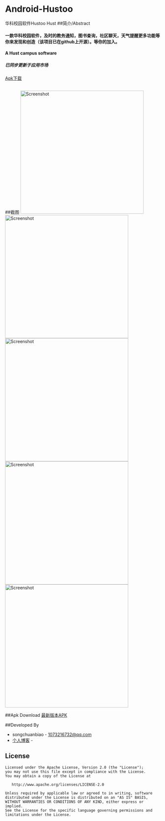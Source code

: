 # Android-Hustoo
华科校园软件Hustoo Hust
##简介/Abstract

#### 一款华科校园软件，及时的教务通知，图书查询，社区聊天，天气提醒更多功能等你来发现和创造（该项目已在github上开源）。等你的加入。

#### A Hust campus software

##### 已同步更新于应用市场

[Apk下载](http://android.myapp.com/myapp/detail.htm?apkName=com.scb.administrator.a)
<br/><br/>

##截图
<img src="https://raw.githubusercontent.com/cxmscb/Android-Hustoo/master/pic/v1.png"  width="401" heigit="638" alt="Screenshot"/>
<img src="https://raw.githubusercontent.com/cxmscb/Android-Hustoo/master/pic/v3.png"  width="401" heigit="638" alt="Screenshot"/>
<img src="https://raw.githubusercontent.com/cxmscb/Android-Hustoo/master/pic/v4.png"  width="401" heigit="638" alt="Screenshot"/>
<img src="https://raw.githubusercontent.com/cxmscb/Android-Hustoo/master/pic/v7.png"  width="401" heigit="638" alt="Screenshot"/>
<img src="https://raw.githubusercontent.com/cxmscb/Android-Hustoo/master/pic/v2.png"  width="401" heigit="638" alt="Screenshot"/>




##Apk Download
 <a href="http://android.myapp.com/myapp/detail.htm?apkName=com.scb.administrator.a">最新版本APK</a>


##Developed By


- songchuanbiao - 1073216732@qq.com
- <a href="http://blog.csdn.net/cxmscb">个人博客</a> -


License
-------

    Licensed under the Apache License, Version 2.0 (the "License");
    you may not use this file except in compliance with the License.
    You may obtain a copy of the License at

       http://www.apache.org/licenses/LICENSE-2.0

    Unless required by applicable law or agreed to in writing, software
    distributed under the License is distributed on an "AS IS" BASIS,
    WITHOUT WARRANTIES OR CONDITIONS OF ANY KIND, either express or implied.
    See the License for the specific language governing permissions and
    limitations under the License.

